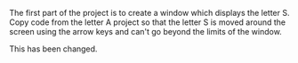 The first part of the project is to create a window which displays the letter S. Copy code from the letter A project so that the letter S is moved around the screen using the arrow keys and can't go beyond the limits of the window.

This has been changed.